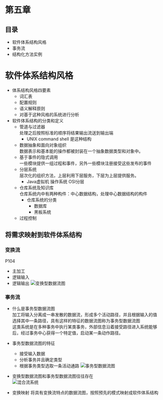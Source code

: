 # 第五章
## 目录
- 软件体系结构风格
- 事务流
- 结构化方法实例
# 软件体系结构风格
- 体系结构风格四要素
    - 词汇表
    - 配置规则
    - 语义解释原则
    - 对基于这种风格的系统进行分析
- 软件体系结构的分类和定义
    - 管道与过滤器<br>
    处理之后按照标准的顺序将结果输出流送到输出端
        - UNIX command shell 是这种结构
    - 数据抽象和面向对象组织<br>
    数据表示和基本能的操作都被封装在一个抽象数据类型和对象中。
    - 基于事件的隐式调用<br>
    一些模块提供一组过程和事件，另外一些模块注册接受这些发布的事件
    - 分层系统<br>
    层次化的组织方法，上层利用下层服务，下层为上层提供服务。
        - Java虚拟机 操作系统 OSI分层
    - 仓库系统及知识库<br>
    仓库系统内中有两种构件：中心数据结构，处理中心数据结构的构件
        - 仓库系统的分类
            - 数据库
            - 黑板系统
    - 过程控制

## 将需求映射到软件体系结构 
### 变换流
P104
- 主加工
- 逻辑输入
- 逻辑输出
![变换型数据流图](https://upload-images.jianshu.io/upload_images/4714178-8e40afa8ba029353.png?imageMogr2/auto-orient/strip%7CimageView2/2/w/1240)
### 事务流
- 什么是事务型数据流图<br>
加工将输入分离成一串发散的数据流，形成多个活动路径，并且根据输入的值选择其中一条路径，具有这样的特征的数据流图称为事务型数据流图<br>
这类系统是在多种事务中执行某类事务，外部信息沿着接受路径进入系统能够后，经过事务中心获得一个特定值，启动某一条动作路径。
- 事务型数据流图的特征<br>
    - 接受输入数据
    - 分析事务并且确定类型
    - 根据事务类型选取一条活动通路
![事务型数据流图](https://upload-images.jianshu.io/upload_images/4714178-c116c7caf1126a5d.png?imageMogr2/auto-orient/strip%7CimageView2/2/w/1240)
- 变换型数据流图和事务型数据流图往往存在<br>
![混合流系统](https://upload-images.jianshu.io/upload_images/4714178-e8e6c1630865853e.png?imageMogr2/auto-orient/strip%7CimageView2/2/w/1240)

- 变换映射
将具有变换流特点的数据流图，按照预先的模式映射成软件体系结构